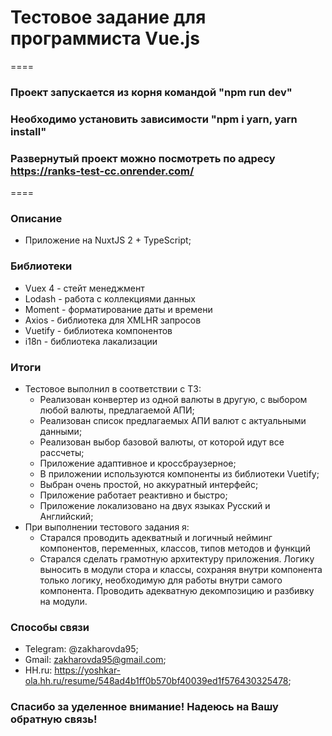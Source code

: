 # Тестовое задание для программиста Vue.js

====

### Проект запускается из корня командой "npm run dev"

### Необходимо установить зависимости "npm i yarn, yarn install"

### Развернутый проект можно посмотреть по адресу https://ranks-test-cc.onrender.com/

====

### Описание

- Приложение на NuxtJS 2 + TypeScript;

### Библиотеки

- Vuex 4 - стейт менеджмент
- Lodash - работа с коллекциями данных
- Moment - форматирование даты и времени
- Axios - библиотека для XMLHR запросов
- Vuetify - библиотека компонентов
- i18n - библиотека лакализации

### Итоги

- Тестовое выполнил в соответствии с ТЗ:
  - Реализован конвертер из одной валюты в другую, с выбором любой валюты, предлагаемой АПИ;
  - Реализован список предлагаемых АПИ валют с актуальными данными;
  - Реализован выбор базовой валюты, от которой идут все рассчеты;
  - Приложение адаптивное и кроссбраузерное;
  - В приложении используются компоненты из библиотеки Vuetify;
  - Выбран очень простой, но аккуратный интерфейс;
  - Приложение работает реактивно и быстро;
  - Приложение локализовано на двух языках Русский и Английский;
- При выполнении тестового задания я:
  - Старался проводить адекватный и логичный нейминг компонентов, переменных, классов, типов методов и функций
  - Старался сделать грамотную архитектуру приложения. Логику выносить в модули стора и классы, сохраняя внутри компонента только логику, необходимую для работы внутри самого компонента. Проводить адекватную декомпозицию и разбивку на модули.

### Способы связи

- Telegram: @zakharovda95;
- Gmail: zakharovda95@gmail.com;
- HH.ru: https://yoshkar-ola.hh.ru/resume/548ad4b1ff0b570bf40039ed1f576430325478;

### Спасибо за уделенное внимание! Надеюсь на Вашу обратную связь!
